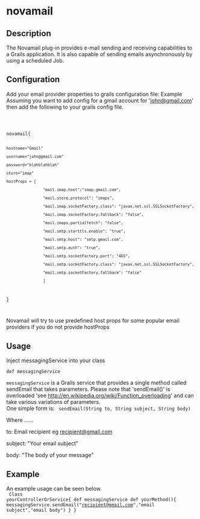 novamail
========
<h2>Description</h2>

The Novamail plug-in provides e-mail sending and receiving capabilities to a Grails application. It is also capable of sending emails asynchronously by using a scheduled Job.

<h2>Configuration</h2>

Add your email provider properties to grails configuration file: Example
Assuming you want to add config for a gmail account for 'john@gmail.com' then add the following to your grails config file.

<code>
<br/>
novamail{

    hostname="Gmail"
    
    username="john@gmail.com"
    
    password="blahblahblah"
    
    store="imap"
    
    hostProps = [

                    "mail.imap.host":"imap.gmail.com",

                    "mail.store.protocol": "imaps",

                    "mail.imap.socketFactory.class": "javax.net.ssl.SSLSocketFactory",

                    "mail.imap.socketFactory.fallback": "false",

                    "mail.imaps.partialfetch": "false",
        
                    "mail.smtp.starttls.enable": "true",

                    "mail.smtp.host": "smtp.gmail.com",

                    "mail.smtp.auth": "true",

                    "mail.smtp.socketFactory.port": "465",

                    "mail.smtp.socketFactory.class": "javax.net.ssl.SSLSocketFactory",

                    "mail.smtp.socketFactory.fallback": "false"

                    ]
                    
}
<br/>

</code>

<note>Novamail will try to use predefined host props for some popular email providers if you do not provide hostProps
</note>

<h2>Usage</h2>

Inject messagingService into your class

<code>def messagingService</code>

<code>messagingService</code> is a Grails service that provides a single method called sendEmail that takes parameters.
Please note that 'sendEmail()' is overloaded 'see http://en.wikipedia.org/wiki/Function_overloading' and can take various variations of parameters. 
<br>
One simple form is:
<code>
sendEmail(String to, String subject, String body)
</code>

Where ......


to: Email recipient eg recipient@gmail.com

subject: "Your email subject"

body: "The body of your message"

<h2>Example</h2>

An example usage can be seen below.<br>
<code>
Class yourControllerOrService{
    def messagingService
    def yourMethod(){
        messagingService.sendEmail("recipient@gmail.com","email subject","email body")
    }
}
</code>


